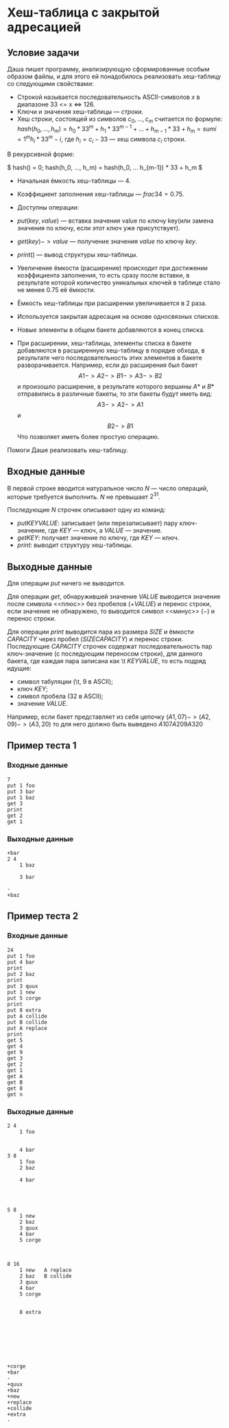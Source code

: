 # Хеш-таблица с закрытой адресацией

## Условие задачи

Даша пишет программу, анализирующую сформированные особым образом файлы, и для этого ей понадобилось реализовать хеш-таблицу со следующими свойствами:

- Строкой называется последовательность ASCII-символов $x$ в диапазоне 33 <= x <=> 126.
- Ключи и значения хеш-таблицы — $строки$.
- Хеш $строки$, состоящей из символов $c_0, ..., c_m$ считается по формуле:
  $hash(h_0, ..., h_m) = h_0 * 33^{m} + h_1 * 33^{m-1} + ... + h_{m-1} * 33 + h_m =sum{i=1}^{m} h_i * 33^m-i$, где $h_i = c_i - 33$ — хеш символа $c_i$ строки.

В рекурсивной форме:

$
        hash() = 0; hash(h_0, ..., h_m) = hash(h_0, ... h_{m-1}) * 33 + h_m
$

- Начальная ёмкость хеш-таблицы — $4$.
- Коэффициент заполнения хеш-таблицы — $frac{3}{4} = 0.75$.
- Доступны операции:
- $put(key, value)$ — вставка значения value по ключу key(или замена значения по ключу, если этот ключ уже присутствует).
- $get(key) -> value$ — получение значения $value$ по ключу $key$.
- $print()$ — вывод структуры хеш-таблицы.
- Увеличение ёмкости (расширение) происходит при достижении коэффициента заполнения, то есть сразу после вставки, в результате которой количество уникальных ключей в таблице стало не менее $0.75$ её ёмкости.

- Ёмкость хеш-таблицы при расширении увеличивается в $2$ раза.
- Используется закрытая адресация на основе односвязных списков.
- Новые элементы в общем бакете добавляются в конец списка.
- При расширении, хеш-таблицы, элементы списка в бакете добавляются в расширенную хеш-таблицу в порядке обхода, в результате чего последовательность этих элементов в бакете разворачивается.
  Например, если до расширения был бакет
  $$A1 -> A2 -> B1 -> A3 -> B2$$
  и произошло расширение, в результате которого вершины $A*$ и $B*$ отправились в различные бакеты,
  то эти бакеты будут иметь вид:
  $$A3 -> A2 -> A1$$
  и
  $$B2 -> B1$$
  Что позволяет иметь более простую операцию.

Помоги Даше реализовать хеш-таблицу.

## Входные данные

В первой строке вводится натуральное число $N$ — число операций, которые требуется выполнить.
$N$ не превышает $2^{31}$.

Последующие $N$ строчек описывают одну из команд:

- $put KEY VALUE$: записывает (или перезаписывает) пару ключ-значение,
  где $KEY$ — ключ, а $VALUE$ — значение.
- $get KEY$: получает значение по ключу, где $KEY$ — ключ.
- $print$: выводит структуру хеш-таблицы.

## Выходные данные

Для операции $put$ ничего не выводится.

Для операции $get$, обнаружившей значение $VALUE$
выводится значение после символа <<плюс>> без пробелов ($+VALUE$) и перенос строки,
если значение не обнаружено, то выводится символ <<минус>> ($-$) и перенос строки.

Для операции $print$ выводится пара из размера $SIZE$ и ёмкости $CAPACITY$ через пробел ($SIZE CAPACITY$) и перенос строки.
Последующие $CAPACITY$ строчек содержат последовательность пар ключ-значение (с последующим переносом строки), для данного бакета,
где каждая пара записана как \t $KEY VALUE$, то есть подряд идущие:

- символ табуляции (\t, $9$ в ASCII);
- ключ $KEY$;
- символ пробела ($32$ в ASCII);
- значение $VALUE$.

Например, если бакет представляет из себя цепочку
$(A1, 07) -> (A2, 09)  -> (A3, 20)$
то для него должно быть выведено
$A1 07  A2 09   A3 20$

## Пример теста 1

### Входные данные

```
7
put 1 foo
put 3 bar
put 1 baz
get 3
print
get 2
get 1

```

### Выходные данные

```
+bar
2 4
	1 baz

	3 bar

-
+baz

```

## Пример теста 2

### Входные данные

```
24
put 1 foo
put 4 bar
print
put 2 baz
print
put 3 quux
put 1 new
put 5 corge
print
put 8 extra
put A collide
put B collide
put A replace
print
get 5
get 4
get 9
get 3
get 2
get 1
get A
get B
get 8
get n

```

### Выходные данные

```
2 4
	1 foo


	4 bar
3 8
	1 foo
	2 baz

	4 bar




5 8
	1 new
	2 baz
	3 quux
	4 bar
	5 corge



8 16
	1 new	A replace
	2 baz	B collide
	3 quux
	4 bar
	5 corge


	8 extra








+corge
+bar
-
+quux
+baz
+new
+replace
+collide
+extra
-

```
